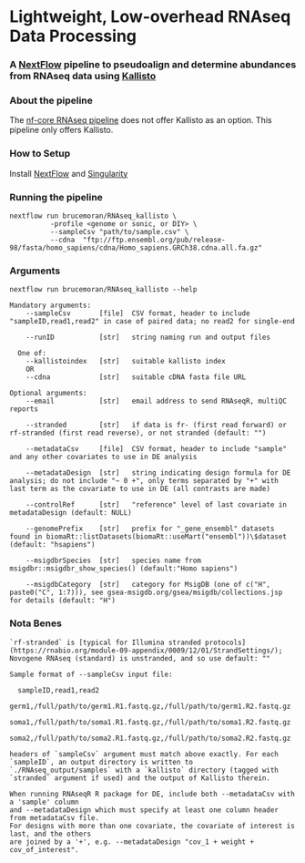 # Lightweight, Low-overhead RNAseq Data Processing
### A [NextFlow](https://nextflow.io) pipeline to pseudoalign and determine abundances from RNAseq data using [Kallisto](https://pachterlab.github.io/kallisto/)

### About the pipeline
The [nf-core RNAseq pipeline](https://github.com/nf-core/rnaseq) does not offer Kallisto as an option. This pipeline only offers Kallisto.

### How to Setup
Install [NextFlow](https://www.nextflow.io/index.html#GetStarted) and [Singularity](https://sylabs.io/guides/3.0/user-guide/installation.html#)

### Running the pipeline
```
nextflow run brucemoran/RNAseq_kallisto \
          -profile <genome or sonic, or DIY> \
          --sampleCsv "path/to/sample.csv" \
          --cdna  "ftp://ftp.ensembl.org/pub/release-98/fasta/homo_sapiens/cdna/Homo_sapiens.GRCh38.cdna.all.fa.gz"
```

### Arguments
```
nextflow run brucemoran/RNAseq_kallisto --help

Mandatory arguments:
    --sampleCsv       [file]  CSV format, header to include "sampleID,read1,read2" in case of paired data; no read2 for single-end

    --runID           [str]   string naming run and output files

  One of:
    --kallistoindex   [str]   suitable kallisto index
    OR
    --cdna            [str]   suitable cDNA fasta file URL

Optional arguments:
    --email           [str]   email address to send RNAseqR, multiQC reports

    --stranded        [str]   if data is fr- (first read forward) or rf-stranded (first read reverse), or not stranded (default: "")

    --metadataCsv     [file]  CSV format, header to include "sample" and any other covariates to use in DE analysis

    --metadataDesign  [str]   string indicating design formula for DE analysis; do not include "~ 0 +", only terms separated by "+" with last term as the covariate to use in DE (all contrasts are made)

    --controlRef      [str]   "reference" level of last covariate in metadataDesign (default: NULL)

    --genomePrefix    [str]   prefix for "_gene_ensembl" datasets found in biomaRt::listDatasets(biomaRt::useMart("ensembl"))\$dataset (default: "hsapiens")

    --msigdbrSpecies  [str]   species name from msigdbr::msigdbr_show_species() (default:"Homo sapiens")

    --msigdbCategory  [str]   category for MsigDB (one of c("H", paste0("C", 1:7))), see gsea-msigdb.org/gsea/msigdb/collections.jsp for details (default: "H")
```

### Nota Benes
```
`rf-stranded` is [typical for Illumina stranded protocols](https://rnabio.org/module-09-appendix/0009/12/01/StrandSettings/); Novogene RNAseq (standard) is unstranded, and so use default: ""

Sample format of --sampleCsv input file:

  sampleID,read1,read2
  germ1,/full/path/to/germ1.R1.fastq.gz,/full/path/to/germ1.R2.fastq.gz
  soma1,/full/path/to/soma1.R1.fastq.gz,/full/path/to/soma1.R2.fastq.gz
  soma2,/full/path/to/soma2.R1.fastq.gz,/full/path/to/soma2.R2.fastq.gz

headers of `sampleCsv` argument must match above exactly. For each `sampleID`, an output directory is written to `./RNAseq_output/samples` with a `kallisto` directory (tagged with `stranded` argument if used) and the output of Kallisto therein.

When running RNAseqR R package for DE, include both --metadataCsv with a 'sample' column
and --metadataDesign which must specify at least one column header from metadataCsv file.
For designs with more than one covariate, the covariate of interest is last, and the others
are joined by a '+', e.g. --metadataDesign "cov_1 + weight + cov_of_interest".
```

